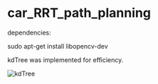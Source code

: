 # car_RRT_path_planning

dependencies:

sudo apt-get install libopencv-dev

kdTree was implemented for efficiency.

![kdTree](kdTree.gif)
